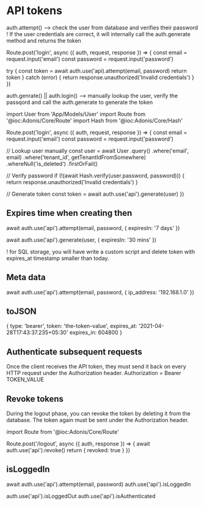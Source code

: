 # API tokens 
auth.attempt() --> check the user from database and verifies their password
! If the user credentials are correct, it will internally call the auth.generate method and returns the token

Route.post('login', async ({ auth, request, response }) => {
  const email = request.input('email')
  const password = request.input('password')

  try {
    const token = await auth.use('api).attempt(email, password)
    return token
  } catch (error) {
    return response.unauthorized('Invalid credentials')
  }
})

auth.genrate() || auth.login() -->  manually lookup the user, verify the passqord and call the auth.generate to generate the token

import User from 'App/Models/User'
import Route from '@ioc:Adonis/Core/Route'
import Hash from '@ioc:Adonis/Core/Hash'

Route.post('login', async ({ auth, request, response }) => {
  const email = request.input('email')
  const password = request.input('password')

  // Lookup user manually
  const user = await User
    .query()
    .where('email', email)
    .where('tenant_id', getTenantIdFromSomewhere)
    .whereNull('is_deleted')
    .firstOrFail()

  // Verify password
  if (!(await Hash.verify(user.password, password))) {
    return response.unauthorized('Invalid credentials')
  }

  // Generate token
  const token = await auth.use('api').generate(user)
})

## Expires time when creating then

await auth.use('api').attempt(email, password, {
  expiresIn: '7 days'
})

await auth.use('api').generate(user, {
  expiresIn: '30 mins'
})

! for SQL storage, you will have write a custom script and delete token with expires_at timestamp smaller than today.

## Meta data

await auth.use('api').attempt(email, password, {
  ip_address: '192.168.1.0'
})

## toJSON

{
  type: 'bearer',
  token: 'the-token-value',
  expires_at: '2021-04-28T17:43:37.235+05:30'
  expires_in: 604800
}

##  Authenticate subsequent requests
Once the client receives the API token, they must send it back on every HTTP request under the Authorization header.
Authorization = Bearer TOKEN_VALUE

##  Revoke tokens
During the logout phase, you can revoke the token by deleting it from the database. The token again must be sent under the Authorization header.

import Route from '@ioc:Adonis/Core/Route'

Route.post('/logout', async ({ auth, response }) => {
  await auth.use('api').revoke()
  return {
    revoked: true
  }
})

## isLoggedIn
await auth.use('api').attempt(email, password)
auth.use('api').isLoggedIn

auth.use('api').isLoggedOut
auth.use('api').isAuthenticated